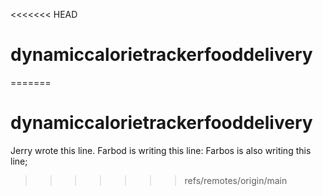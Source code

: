 <<<<<<< HEAD
# dynamiccalorietrackerfooddelivery
=======
# dynamiccalorietrackerfooddelivery
Jerry wrote this line.
Farbod is writing this line: 
Farbos  is also writing this line;

>>>>>>> refs/remotes/origin/main
